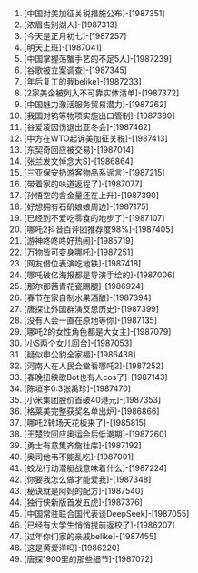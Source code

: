 
1. [中国对美加征关税措施公布]-[1987351]
1. [浓眉告别湖人]-[1987313]
1. [今天是正月初七]-[1987257]
1. [明天上班]-[1987041]
1. [中国掌握荡蟹手艺的不足5人]-[1987239]
1. [谷歌被立案调查]-[1987345]
1. [年后复工的我belike]-[1987233]
1. [2家美企被列入不可靠实体清单]-[1987372]
1. [中国魅力激活服务贸易潜力]-[1987262]
1. [我国对钨等物项实施出口管制]-[1987380]
1. [谷爱凌因伤退出亚冬会]-[1987462]
1. [中方在WTO起诉美加征关税]-[1987413]
1. [东契奇回应被交易]-[1987014]
1. [张兰发文悼念大S]-[1986864]
1. [三亚保安扔游客物品系谣言]-[1987215]
1. [带着家的味道返程了]-[1987077]
1. [孙悟空的含金量还在上升]-[1987390]
1. [好想拥有石矶娘娘周边]-[1987175]
1. [已经到不爱吃零食的地步了]-[1987107]
1. [哪吒2抖音百评团推荐度98%]-[1987405]
1. [游神咚咚咚好热闹]-[1985719]
1. [万物皆可变身哪吒]-[1987251]
1. [网友借位表演吃地铁]-[1987418]
1. [哪吒破亿海报都是导演手绘的]-[1987006]
1. [那尔那茜青花瓷踢腿]-[1986924]
1. [春节在家自制水果酒酿]-[1987394]
1. [唐探让外国群演反思历史]-[1987399]
1. [没有人会一直在原地等你]-[1987135]
1. [哪吒2的女性角色都是大女主]-[1987079]
1. [小S两个女儿回台]-[1987053]
1. [疑似申公豹全家福]-[1986438]
1. [河南人在人民会堂看哪吒2]-[1987252]
1. [春晚扭秧歌Bot也有人cos了]-[1987143]
1. [陈垣宇0:3张禹珍]-[1987470]
1. [小米集团股价首破40港元]-[1987353]
1. [格莱美完整获奖名单出炉]-[1986866]
1. [哪吒2转场天花板来了]-[1985815]
1. [王楚钦回应奥运会后低潮期]-[1987260]
1. [勇士有意集齐詹杜库]-[1987192]
1. [奥司他韦不能乱吃]-[1987001]
1. [蛟龙行动潜艇战意味着什么]-[1987224]
1. [你要我怎么做才能爱我]-[1987348]
1. [秘诀就是阿妈的配方]-[1987540]
1. [独行侠新版首发五虎]-[1987376]
1. [中国常驻联合国代表谈DeepSeek]-[1987055]
1. [已经有大学生悄悄提前返校了]-[1986207]
1. [过年你们家的亲戚belike]-[1987455]
1. [这是黄爱洋吗]-[1986220]
1. [唐探1900里的那些细节]-[1987072]